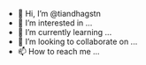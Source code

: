 - 👋 Hi, I’m @tiandhagstn
- 👀 I’m interested in ...
- 🌱 I’m currently learning ...
- 💞️ I’m looking to collaborate on ...
- 📫 How to reach me ...

<!---
tiandhagstn/tiandhagstn is a ✨ special ✨ repository because its `README.md` (this file) appears on your GitHub profile.
You can click the Preview link to take a look at your changes.
--->
